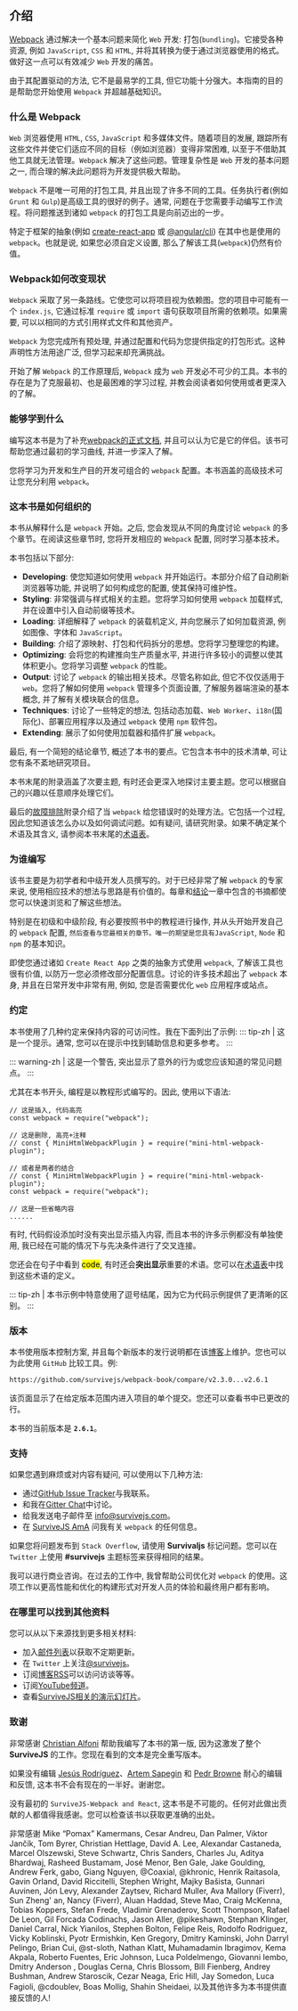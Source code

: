 ## 介绍
[Webpack](https://webpack.js.org/) 通过解决一个基本问题来简化 `Web` 开发: 打包(`bundling`)。它接受各种资源, 例如 `JavaScript`, `CSS` 和 `HTML`, 并将其转换为便于通过浏览器使用的格式。做好这一点可以有效减少 `Web` 开发的痛苦。

由于其配置驱动的方法, 它不是最易学的工具, 但它功能十分强大。本指南的目的是帮助您开始使用 `Webpack` 并超越基础知识。

### 什么是 Webpack
`Web` 浏览器使用 `HTML`, `CSS`, `JavaScript` 和多媒体文件。随着项目的发展, 跟踪所有这些文件并使它们适应不同的目标（例如浏览器）变得非常困难, 以至于不借助其他工具就无法管理。`Webpack` 解决了这些问题。管理复杂性是 `Web` 开发的基本问题之一, 而合理的解决此问题将为开发提供极大帮助。

`Webpack` 不是唯一可用的打包工具, 并且出现了许多不同的工具。任务执行者(例如 `Grunt` 和 `Gulp`)是高级工具的很好的例子。通常, 问题在于您需要手动编写工作流程。将问题推送到诸如 `webpack` 的打包工具是向前迈出的一步。

特定于框架的抽象(例如 [create-react-app](https://www.npmjs.com/package/create-react-app) 或 [@angular/cli](https://www.npmjs.com/package/@angular/cli)) 在其中也是使用的 `webpack`。也就是说, 如果您必须自定义设置, 那么了解该工具(`webpack`)仍然有价值。

### Webpack如何改变现状
`Webpack` 采取了另一条路线。它使您可以将项目视为依赖图。您的项目中可能有一个 `index.js`, 它通过标准 `require` 或 `import` 语句获取项目所需的依赖项。如果需要, 可以以相同的方式引用样式文件和其他资产。

`Webpack` 为您完成所有预处理, 并通过配置和代码为您提供指定的打包形式。这种声明性方法用途广泛, 但学习起来却充满挑战。

开始了解 `Webpack` 的工作原理后, `Webpack` 成为 `web` 开发必不可少的工具。本书的存在是为了克服最初、也是最困难的学习过程, 并教会阅读者如何使用或者更深入的了解。

### 能够学到什么
编写这本书是为了补充[webpack的正式文档](https://webpack.js.org/), 并且可以认为它是它的伴侣。该书可帮助您通过最初的学习曲线, 并进一步深入了解。

您将学习为开发和生产目的开发可组合的 `webpack` 配置。本书涵盖的高级技术可让您充分利用 `webpack`。

### 这本书是如何组织的
本书从解释什么是 `webpack` 开始。之后, 您会发现从不同的角度讨论 `webpack` 的多个章节。在阅读这些章节时, 您将开发相应的 `Webpack` 配置, 同时学习基本技术。

本书包括以下部分:

- **Developing**: 使您知道如何使用 `webpack` 并开始运行。本部分介绍了自动刷新浏览器等功能, 并说明了如何构成您的配置, 使其保持可维护性。
- **Styling**: 非常强调与样式相关的主题。您将学习如何使用 `webpack` 加载样式, 并在设置中引入自动前缀等技术。
- **Loading**: 详细解释了 `webpack` 的装载机定义, 并向您展示了如何加载资源, 例如图像、字体和 `JavaScript`。
- **Building**: 介绍了源映射、打包和代码拆分的思想。您将学习整理您的构建。
- **Optimizing**: 会将您的构建推向生产质量水平, 并进行许多较小的调整以使其体积更小。您将学习调整 `webpack` 的性能。
- **Output**: 讨论了 `webpack` 的输出相关技术。尽管名称如此, 但它不仅仅适用于 `web`。您将了解如何使用 `webpack` 管理多个页面设置, 了解服务器端渲染的基本概念, 并了解有关模块联合的信息。
- **Techniques**: 讨论了一些特定的想法, 包括动态加载、`Web Worker`、`i18n`(国际化)、部署应用程序以及通过 `webpack` 使用 `npm` 软件包。
- **Extending**: 展示了如何使用加载器和插件扩展 `webpack`。

最后, 有一个简短的结论章节, 概述了本书的要点。它包含本书中的技术清单, 可让您有条不紊地研究项目。

本书末尾的附录涵盖了次要主题, 有时还会更深入地探讨主要主题。您可以根据自己的兴趣以任意顺序处理它们。

最后的[故障排除](https://survivejs.com/webpack/appendices/troubleshooting/)附录介绍了当 `webpack` 给您错误时的处理方法。它包括一个过程, 因此您知道该怎么办以及如何调试问题。如有疑问, 请研究附录。如果不确定某个术语及其含义, 请参阅本书末尾的[术语表](https://survivejs.com/webpack/appendices/glossary/)。

### 为谁编写
该书主要是为初学者和中级开发人员撰写的。对于已经非常了解 `webpack` 的专家来说, 使用相应技术的想法与思路是有价值的。每章和[结论](https://survivejs.com/webpack/conclusion/)一章中包含的书摘都使您可以快速浏览和了解这些想法。

特别是在初级和中级阶段, 有必要按照书中的教程进行操作, 并从头开始开发自己的 `webpack` 配置, `然后查看与您最相关的章节。唯一的期望是您具有JavaScript`, `Node` 和 `npm` 的基本知识。

即使您通过诸如 `Create React App` 之类的抽象方式使用 `webpack`, 了解该工具也很有价值, 以防万一您必须修改部分配置信息。讨论的许多技术超出了 `webpack` 本身, 并且在日常开发中非常有用, 例如, 您是否需要优化 `web` 应用程序或站点。

### 约定
本书使用了几种约定来保持内容的可访问性。我在下面列出了示例:
::: tip-zh | 
这是一个提示。通常, 您可以在提示中找到辅助信息和更多参考。
:::

::: warning-zh | 
这是一个警告, 突出显示了意外的行为或您应该知道的常见问题点。
:::

尤其在本书开头, 编程是以教程形式编写的。因此, 使用以下语法:
```js{2,5,8-9}
// 这是插入, 代码高亮
const webpack = require("webpack");

// 这是删除, 高亮+注释
// const { MiniHtmlWebpackPlugin } = require("mini-html-webpack-plugin");

// 或者是两者的结合
// const { MiniHtmlWebpackPlugin } = require("mini-html-webpack-plugin");
const webpack = require("webpack");

// 这是一些省略内容
......
```

有时, 代码假设添加时没有突出显示插入内容, 而且本书的许多示例都没有单独使用, 我已经在可能的情况下与先决条件进行了交叉连接。

您还会在句子中看到 <mark>code</mark>, 有时还会**突出显示**重要的术语。您可以在[术语表](https://survivejs.com/webpack/appendices/glossary/)中找到这些术语的定义。

::: tip-zh | 
本书示例中特意使用了逗号结尾，因为它为代码示例提供了更清晰的区别。
:::

### 版本
本书使用版本控制方案, 并且每个新版本的发行说明都在该[博客](https://survivejs.com/blog/)上维护。您也可以为此使用 `GitHub` 比较工具。例:

```bash
https://github.com/survivejs/webpack-book/compare/v2.3.0...v2.6.1
```

该页面显示了在给定版本范围内进入项目的单个提交。您还可以查看书中已更改的行。

本书的当前版本是 **`2.6.1`**。

### 支持
如果您遇到麻烦或对内容有疑问, 可以使用以下几种方法:

- 通过[GitHub Issue Tracker](https://github.com/survivejs/webpack-book/issues)与我联系。
- 和我在[Gitter Chat](https://gitter.im/survivejs/webpack)中讨论。
- 给我发送电子邮件至 [info@survivejs.com](mailto:info@survivejs.com)。
- 在 [SurviveJS AmA](https://github.com/survivejs/ama/issues) 问我有关 `webpack` 的任何信息。

如果您将问题发布到 `Stack Overflow`, 请使用 **Survivaljs** 标记问题。您可以在 `Twitter` 上使用 **#survivejs** 主题标签来获得相同的结果。

我可以进行商业咨询。在过去的工作中, 我曾帮助公司优化对 `webpack` 的使用。这项工作以更高性能和优化的构建形式对开发人员的体验和最终用户都有影响。

### 在哪里可以找到其他资料
您可以从以下来源找到更多相关材料:

- 加入[邮件列表](https://buttondown.email/SurviveJS)以获取不定期更新。
- 在 `Twitter` 上关注[@survivejs](https://twitter.com/survivejs)。
- 订阅[博客RSS](https://survivejs.com/atom.xml)可以访问访谈等等。
- 订阅[YouTube频道](https://www.youtube.com/SurviveJS)。
- 查看[SurviveJS相关的演示幻灯片](https://presentations.survivejs.com/)。

### 致谢
非常感谢 [Christian Alfoni](http://www.christianalfoni.com/) 帮助我编写了本书的第一版, 因为这激发了整个 **SurviveJS** 的工作。您现在看到的文本是完全重写版本。

如果没有编辑 [Jesús Rodríguez](https://github.com/Foxandxss)、[Artem Sapegin](https://github.com/sapegin) 和 [Pedr Browne](https://github.com/Undistraction) 耐心的编辑和反馈, 这本书不会有现在的一半好。谢谢您。

没有最初的 `SurviveJS-Webpack and React`, 这本书是不可能的。任何对此做出贡献的人都值得我感谢。您可以检查该书以获取更准确的出处。

非常感谢 Mike “Pomax” Kamermans, Cesar Andreu, Dan Palmer, Viktor Jančík, Tom Byrer, Christian Hettlage, David A. Lee, Alexandar Castaneda, Marcel Olszewski, Steve Schwartz, Chris Sanders, Charles Ju, Aditya Bhardwaj, Rasheed Bustamam, José Menor, Ben Gale, Jake Goulding, Andrew Ferk, gabo, Giang Nguyen, @Coaxial, @khronic, Henrik Raitasola, Gavin Orland, David Riccitelli, Stephen Wright, Majky Bašista, Gunnari Auvinen, Jón Levy, Alexander Zaytsev, Richard Muller, Ava Mallory (Fiverr), Sun Zheng' an, Nancy (Fiverr), Aluan Haddad, Steve Mao, Craig McKenna, Tobias Koppers, Stefan Frede, Vladimir Grenaderov, Scott Thompson, Rafael De Leon, Gil Forcada Codinachs, Jason Aller, @pikeshawn, Stephan Klinger, Daniel Carral, Nick Yianilos, Stephen Bolton, Felipe Reis, Rodolfo Rodriguez, Vicky Koblinski, Pyotr Ermishkin, Ken Gregory, Dmitry Kaminski, John Darryl Pelingo, Brian Cui, @st-sloth, Nathan Klatt, Muhamadamin Ibragimov, Kema Akpala, Roberto Fuentes, Eric Johnson, Luca Poldelmengo, Giovanni Iembo, Dmitry Anderson , Douglas Cerna, Chris Blossom, Bill Fienberg, Andrey Bushman, Andrew Staroscik, Cezar Neaga, Eric Hill, Jay Somedon, Luca Fagioli, @cdoublev, Boas Mollig, Shahin Sheidaei, 以及其他许多为本书提供直接反馈的人!